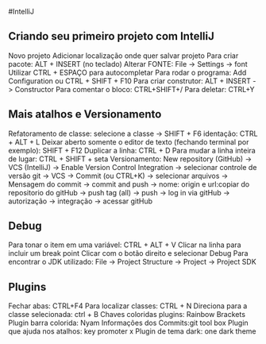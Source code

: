 #IntelliJ

## Criando seu primeiro projeto com IntelliJ
Novo projeto
Adicionar localização onde quer salvar projeto
Para criar pacote: ALT + INSERT (no teclado)
Alterar FONTE: File -> Settings -> font
Utilizar CTRL + ESPAÇO para autocompletar
Para rodar o programa: Add Configuration ou CTRL + SHIFT + F10
Para criar construtor: ALT + INSERT -> Constructor
Para comentar o bloco: CTRL+SHIFT+/
Para deletar: CTRL+Y


## Mais atalhos e Versionamento
Refatoramento de classe: selecione a classe -> SHIFT + F6
identação: CTRL + ALT + L
Deixar aberto somente o editor de texto (fechando terminal por exemplo): SHIFT + F12
Duplicar a linha: CTRL + D
Para mudar a linha inteira de lugar: CTRL + SHIFT + seta
Versionamento: New repository (GitHub) -> VCS (IntelliJ) -> Enable Version Control Integration -> selecionar controle de versão git -> VCS -> Commit (ou CTRL+K) -> selecionar arquivos -> Mensagem do commit -> commit and push -> nome: origin e url:copiar do repositorio do gitHub -> push tag (all) -> push -> log in via gitHub -> autorização -> integração -> acessar gitHub

## Debug
Para tonar o item em uma variável: CTRL + ALT + V
Clicar na linha para incluir um break point
Clicar com o botão direito e selecionar Debug
Para encontrar o JDK utilizado: File -> Project Structure -> Project -> Project SDK


## Plugins
Fechar abas: CTRL+F4
Para localizar classes: CTRL + N
Direciona para a classe selecionada: ctrl + B
Chaves coloridas plugins: Rainbow Brackets
Plugin barra colorida: Nyam
Informações dos Commits:git tool box
Plugin que ajuda nos atalhos: key promoter x
Plugin de tema dark: one dark theme